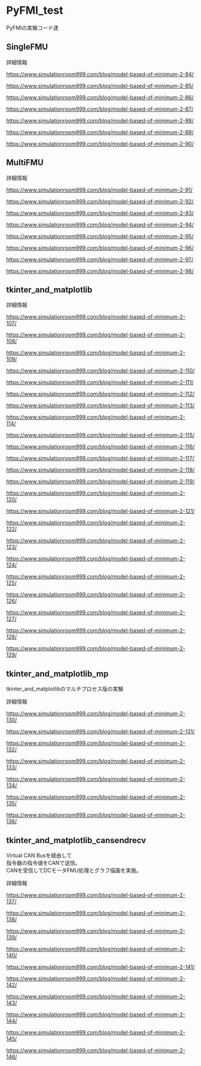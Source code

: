 # PyFMI_test
PyFMIの実験コード達

## SingleFMU

詳細情報

https://www.simulationroom999.com/blog/model-based-of-minimum-2-84/

https://www.simulationroom999.com/blog/model-based-of-minimum-2-85/

https://www.simulationroom999.com/blog/model-based-of-minimum-2-86/

https://www.simulationroom999.com/blog/model-based-of-minimum-2-87/

https://www.simulationroom999.com/blog/model-based-of-minimum-2-88/

https://www.simulationroom999.com/blog/model-based-of-minimum-2-89/

https://www.simulationroom999.com/blog/model-based-of-minimum-2-90/

## MultiFMU

詳細情報

https://www.simulationroom999.com/blog/model-based-of-minimum-2-91/

https://www.simulationroom999.com/blog/model-based-of-minimum-2-92/

https://www.simulationroom999.com/blog/model-based-of-minimum-2-93/

https://www.simulationroom999.com/blog/model-based-of-minimum-2-94/

https://www.simulationroom999.com/blog/model-based-of-minimum-2-95/

https://www.simulationroom999.com/blog/model-based-of-minimum-2-96/

https://www.simulationroom999.com/blog/model-based-of-minimum-2-97/

https://www.simulationroom999.com/blog/model-based-of-minimum-2-98/


## tkinter_and_matplotlib

詳細情報

https://www.simulationroom999.com/blog/model-based-of-minimum-2-107/

https://www.simulationroom999.com/blog/model-based-of-minimum-2-108/

https://www.simulationroom999.com/blog/model-based-of-minimum-2-109/

https://www.simulationroom999.com/blog/model-based-of-minimum-2-110/

https://www.simulationroom999.com/blog/model-based-of-minimum-2-111/

https://www.simulationroom999.com/blog/model-based-of-minimum-2-112/

https://www.simulationroom999.com/blog/model-based-of-minimum-2-113/

https://www.simulationroom999.com/blog/model-based-of-minimum-2-114/

https://www.simulationroom999.com/blog/model-based-of-minimum-2-115/

https://www.simulationroom999.com/blog/model-based-of-minimum-2-116/

https://www.simulationroom999.com/blog/model-based-of-minimum-2-117/

https://www.simulationroom999.com/blog/model-based-of-minimum-2-118/

https://www.simulationroom999.com/blog/model-based-of-minimum-2-119/

https://www.simulationroom999.com/blog/model-based-of-minimum-2-120/

https://www.simulationroom999.com/blog/model-based-of-minimum-2-121/

https://www.simulationroom999.com/blog/model-based-of-minimum-2-122/

https://www.simulationroom999.com/blog/model-based-of-minimum-2-123/

https://www.simulationroom999.com/blog/model-based-of-minimum-2-124/

https://www.simulationroom999.com/blog/model-based-of-minimum-2-125/

https://www.simulationroom999.com/blog/model-based-of-minimum-2-126/

https://www.simulationroom999.com/blog/model-based-of-minimum-2-127/

https://www.simulationroom999.com/blog/model-based-of-minimum-2-128/

https://www.simulationroom999.com/blog/model-based-of-minimum-2-129/

## tkinter_and_matplotlib_mp

tkinter_and_matplotlibのマルチプロセス版の実験

詳細情報

https://www.simulationroom999.com/blog/model-based-of-minimum-2-130/

https://www.simulationroom999.com/blog/model-based-of-minimum-2-131/

https://www.simulationroom999.com/blog/model-based-of-minimum-2-132/

https://www.simulationroom999.com/blog/model-based-of-minimum-2-133/

https://www.simulationroom999.com/blog/model-based-of-minimum-2-134/

https://www.simulationroom999.com/blog/model-based-of-minimum-2-135/

https://www.simulationroom999.com/blog/model-based-of-minimum-2-136/

## tkinter_and_matplotlib_cansendrecv

Virtual CAN Busを経由して  
指令器の指令値をCANで送信。  
CANを受信してDCモータFMU処理とグラフ描画を実施。

詳細情報

https://www.simulationroom999.com/blog/model-based-of-minimum-2-137/

https://www.simulationroom999.com/blog/model-based-of-minimum-2-138/

https://www.simulationroom999.com/blog/model-based-of-minimum-2-139/

https://www.simulationroom999.com/blog/model-based-of-minimum-2-140/

https://www.simulationroom999.com/blog/model-based-of-minimum-2-141/

https://www.simulationroom999.com/blog/model-based-of-minimum-2-142/

https://www.simulationroom999.com/blog/model-based-of-minimum-2-143/

https://www.simulationroom999.com/blog/model-based-of-minimum-2-144/

https://www.simulationroom999.com/blog/model-based-of-minimum-2-145/

https://www.simulationroom999.com/blog/model-based-of-minimum-2-146/


